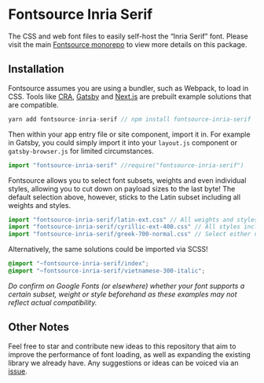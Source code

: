 # Fontsource Inria Serif

The CSS and web font files to easily self-host the “Inria Serif” font. Please visit the main [Fontsource monorepo](https://github.com/DecliningLotus/fontsource) to view more details on this package.

## Installation

Fontsource assumes you are using a bundler, such as Webpack, to load in CSS. Tools like [CRA](https://create-react-app.dev/), [Gatsby](https://www.gatsbyjs.org/) and [Next.js](https://nextjs.org/) are prebuilt example solutions that are compatible.

```javascript
yarn add fontsource-inria-serif // npm install fontsource-inria-serif
```

Then within your app entry file or site component, import it in. For example in Gatsby, you could simply import it into your `layout.js` component or `gatsby-browser.js` for limited circumstances.

```javascript
import "fontsource-inria-serif" //require("fontsource-inria-serif")
```

Fontsource allows you to select font subsets, weights and even individual styles, allowing you to cut down on payload sizes to the last byte! The default selection above, however, sticks to the Latin subset including all weights and styles.

```javascript
import "fontsource-inria-serif/latin-ext.css" // All weights and styles included.
import "fontsource-inria-serif/cyrillic-ext-400.css" // All styles included.
import "fontsource-inria-serif/greek-700-normal.css" // Select either normal or italic.
```

Alternatively, the same solutions could be imported via SCSS!

```scss
@import "~fontsource-inria-serif/index";
@import "~fontsource-inria-serif/vietnamese-300-italic";
```

_Do confirm on Google Fonts (or elsewhere) whether your font supports a certain subset, weight or style beforehand as these examples may not reflect actual compatibility._

## Other Notes

Feel free to star and contribute new ideas to this repository that aim to improve the performance of font loading, as well as expanding the existing library we already have. Any suggestions or ideas can be voiced via an [issue](https://github.com/DecliningLotus/fontsource/issues).
